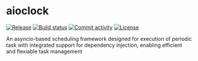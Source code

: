 # aioclock

[![Release](https://img.shields.io/github/v/release/ManiMozaffar/aioclock)](https://img.shields.io/github/v/release/ManiMozaffar/aioclock)
[![Build status](https://img.shields.io/github/actions/workflow/status/ManiMozaffar/aioclock/main.yml?branch=main)](https://github.com/ManiMozaffar/aioclock/actions/workflows/main.yml?query=branch%3Amain)
[![Commit activity](https://img.shields.io/github/commit-activity/m/ManiMozaffar/aioclock)](https://img.shields.io/github/commit-activity/m/ManiMozaffar/aioclock)
[![License](https://img.shields.io/github/license/ManiMozaffar/aioclock)](https://img.shields.io/github/license/ManiMozaffar/aioclock)

An asyncio-based scheduling framework designed for execution of periodic task with integrated support for dependency injection, enabling efficient and flexiable task management
